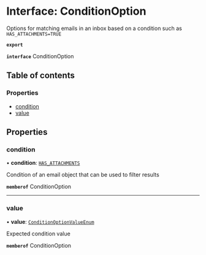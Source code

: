 # Interface: ConditionOption

Options for matching emails in an inbox based on a condition such as `HAS_ATTACHMENTS=TRUE`

**`export`**

**`interface`** ConditionOption

## Table of contents

### Properties

- [condition](ConditionOption.md#condition)
- [value](ConditionOption.md#value)

## Properties

### <a id="condition" name="condition"></a> condition

• **condition**: [`HAS_ATTACHMENTS`](../enums/ConditionOptionConditionEnum.md#has_attachments)

Condition of an email object that can be used to filter results

**`memberof`** ConditionOption

___

### <a id="value" name="value"></a> value

• **value**: [`ConditionOptionValueEnum`](../enums/ConditionOptionValueEnum.md)

Expected condition value

**`memberof`** ConditionOption
